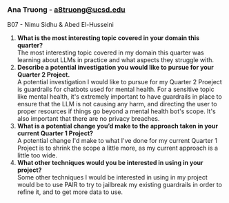 ### Ana Truong - a8truong@ucsd.edu 

B07 - Nimu Sidhu & Abed El-Husseini

1. **What is the most interesting topic covered in your domain this quarter?**  
   The most interesting topic covered in my domain this quarter was learning about LLMs in practice and what aspects they struggle with.
2. **Describe a potential investigation you would like to pursue for your Quarter 2 Project.**  
   A potential investigation I would like to pursue for my Quarter 2 Proeject is guardrails for chatbots used for mental health. For a sensitive topic like mental health, it's extremely important to have guardrails in place to ensure that the LLM is not causing any harm, and directing the user to proper resources if things go beyond a mental health bot's scope. It's also important that there are no privacy breaches. 
3. **What is a potential change you’d make to the approach taken in your current Quarter 1 Project?**  
   A potential change I'd make to what I've done for my current Quarter 1 Project is to shrink the scope a little more, as my current approach is a little too wide.
4. **What other techniques would you be interested in using in your project?**  
   Some other techniques I would be interested in using in my project would be to use PAIR to try to jailbreak my existing guardrails in order to refine it, and to get more data to use. 
   
